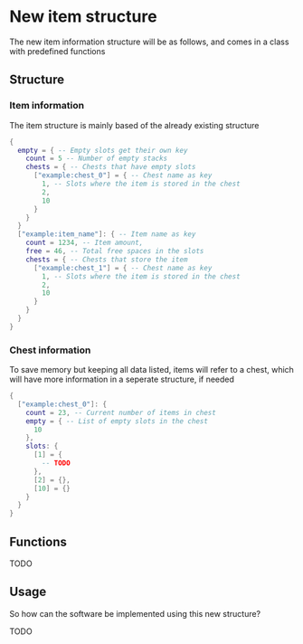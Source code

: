 # New item structure

The new item information structure will be as follows, and comes in a class with predefined functions

## Structure

### Item information

The item structure is mainly based of the already existing structure

```lua
{
  empty = { -- Empty slots get their own key
    count = 5 -- Number of empty stacks
    chests = { -- Chests that have empty slots
      ["example:chest_0"] = { -- Chest name as key
        1, -- Slots where the item is stored in the chest
        2,
        10
      }
    }
  }
  ["example:item_name"]: { -- Item name as key
    count = 1234, -- Item amount,
    free = 46, -- Total free spaces in the slots
    chests = { -- Chests that store the item
      ["example:chest_1"] = { -- Chest name as key
        1, -- Slots where the item is stored in the chest
        2,
        10
      }
    }
  } 
}
```

### Chest information

To save memory but keeping all data listed, items will refer to a chest, which will have more information in a seperate structure, if needed

```lua
{
  ["example:chest_0"]: {
    count = 23, -- Current number of items in chest
    empty = { -- List of empty slots in the chest
      10
    },
    slots: {
      [1] = {
        -- TODO
      },
      [2] = {},
      [10] = {}
    }
  }
}
```

## Functions

TODO

## Usage

So how can the software be implemented using this new structure?

TODO
